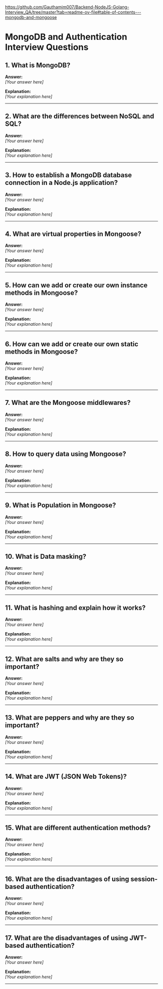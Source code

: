https://github.com/Gauthamjm007/Backend-NodeJS-Golang-Interview_QA/tree/master?tab=readme-ov-file#table-of-contents---mongodb-and-mongoose
# MongoDB and Authentication Interview Questions

## 1. What is MongoDB?
   **Answer:**  
   _[Your answer here]_

   **Explanation:**  
   _[Your explanation here]_

---

## 2. What are the differences between NoSQL and SQL?
   **Answer:**  
   _[Your answer here]_

   **Explanation:**  
   _[Your explanation here]_

---

## 3. How to establish a MongoDB database connection in a Node.js application?
   **Answer:**  
   _[Your answer here]_

   **Explanation:**  
   _[Your explanation here]_

---

## 4. What are virtual properties in Mongoose?
   **Answer:**  
   _[Your answer here]_

   **Explanation:**  
   _[Your explanation here]_

---

## 5. How can we add or create our own instance methods in Mongoose?
   **Answer:**  
   _[Your answer here]_

   **Explanation:**  
   _[Your explanation here]_

---

## 6. How can we add or create our own static methods in Mongoose?
   **Answer:**  
   _[Your answer here]_

   **Explanation:**  
   _[Your explanation here]_

---

## 7. What are the Mongoose middlewares?
   **Answer:**  
   _[Your answer here]_

   **Explanation:**  
   _[Your explanation here]_

---

## 8. How to query data using Mongoose?
   **Answer:**  
   _[Your answer here]_

   **Explanation:**  
   _[Your explanation here]_

---

## 9. What is Population in Mongoose?
   **Answer:**  
   _[Your answer here]_

   **Explanation:**  
   _[Your explanation here]_

---

## 10. What is Data masking?
   **Answer:**  
   _[Your answer here]_

   **Explanation:**  
   _[Your explanation here]_

---

## 11. What is hashing and explain how it works?
   **Answer:**  
   _[Your answer here]_

   **Explanation:**  
   _[Your explanation here]_

---

## 12. What are salts and why are they so important?
   **Answer:**  
   _[Your answer here]_

   **Explanation:**  
   _[Your explanation here]_

---

## 13. What are peppers and why are they so important?
   **Answer:**  
   _[Your answer here]_

   **Explanation:**  
   _[Your explanation here]_

---

## 14. What are JWT (JSON Web Tokens)?
   **Answer:**  
   _[Your answer here]_

   **Explanation:**  
   _[Your explanation here]_

---

## 15. What are different authentication methods?
   **Answer:**  
   _[Your answer here]_

   **Explanation:**  
   _[Your explanation here]_

---

## 16. What are the disadvantages of using session-based authentication?
   **Answer:**  
   _[Your answer here]_

   **Explanation:**  
   _[Your explanation here]_

---

## 17. What are the disadvantages of using JWT-based authentication?
   **Answer:**  
   _[Your answer here]_

   **Explanation:**  
   _[Your explanation here]_

---
